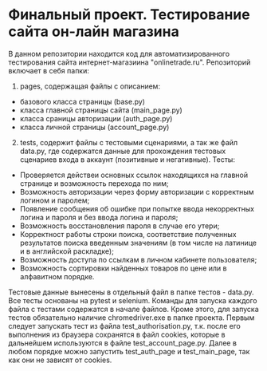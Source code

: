 # Финальный проект. Тестирование сайта он-лайн магазина #

В данном репозитории находится код для автоматизированного тестирования сайта интернет-магазиина "onlinetrade.ru". Репозиторий включает в себя папки:

1. pages, содержащая файлы с описанием:

- базового класса страницы (base.py)
- класса главной страницы сайта (main_page.py)
- класса сраницы авторизации (auth_page.py)
- класса личной страницы (account_page.py)

2. tests, содержит файлы с тестовыми сценариями, а так же файл data.py, где содержатся данные для прохождения тестовых сценариев входа в аккаунт (позитивные и негативные).
Тесты:
- Проверяется действеи основных ссылок находящихся на главной странице и возможность перехода по ним;
- Возможность авторизации через форму авторизации с корректным логином и паролем;
- Появление сообщения об ошибке при попытке ввода некорректных логина и пароля и без ввода логина и пароля;
- Возможность восстановления пароля в случае его утери;
- Корректност работы строки поиска, соответствие полученных результатов поиска введенным значениям (в том числе на латинице и в английской раскладке);
- Возможность доступа по ссылкам в личном кабинете пользователя;
- Возможность сортировки найденных товаров по цене или в алфавитном порядке.

Тестовые данные вынесены в отдельный файл в папке тестов - data.py. Все тесты основаны на pytest и selenium. Команды для запуска каждого файла с тестами содержатся в начале файлов. Кроме этого, для запуска тестов обязательно наличие chromedriver.exe в папке проекта.
Первым следует запускать тест из файла test_authorisation.py, т.к. после его выполнения из браузера сохранятся в файл cookies, которые в дальнейшем используются в файле test_account_page.py. Далее в любом порядке можно запустить test_auth_page и test_main_page, так как они не зависят от cookies.